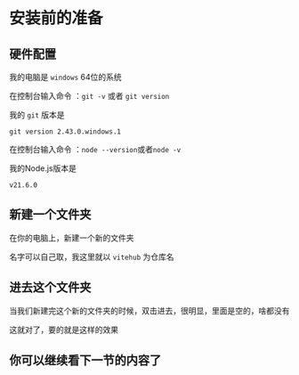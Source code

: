 # 安装前的准备

## 硬件配置

我的电脑是 `windows` 64位的系统

在控制台输入命令 ：`git -v` 或者 `git version`

我的 `git` 版本是
```
git version 2.43.0.windows.1
```

在控制台输入命令 ：`node --version`或者`node -v`

我的Node.js版本是

```
v21.6.0
```

## 新建一个文件夹

在你的电脑上，新建一个新的文件夹

名字可以自己取，我这里就以 `vitehub` 为仓库名

## 进去这个文件夹

当我们新建完这个新的文件夹的时候，双击进去，很明显，里面是空的，啥都没有

这就对了，要的就是这样的效果

## 你可以继续看下一节的内容了
